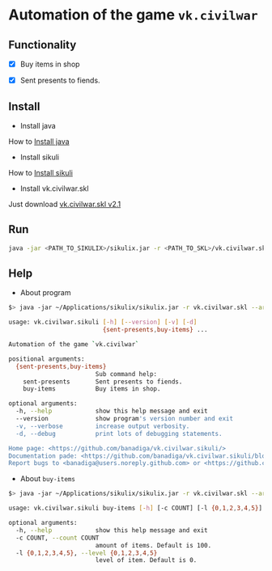 Automation of the game `vk.civilwar`
====

Functionality
----
* [x] Buy items in shop
* [x] Sent presents to fiends.


Install
----

* Install java

How to [Install java](https://www.java.com/en/download/help/download_options.xml)

* Install sikuli

How to [Install sikuli](http://www.sikulix.com/)

* Install vk.civilwar.skl

Just download [vk.civilwar.skl v2.1](https://github.com/banadiga/vk.civilwar.sikuli/releases/tag/v2.1)

Run
----

```bash
java -jar <PATH_TO_SIKULIX>/sikulix.jar -r <PATH_TO_SKL>/vk.civilwar.skl --args buy-items
```

Help
----

* About program

```bash
$> java -jar ~/Applications/sikulix/sikulix.jar -r vk.civilwar.skl --args  -h

usage: vk.civilwar.sikuli [-h] [--version] [-v] [-d]
                          {sent-presents,buy-items} ...

Automation of the game `vk.civilwar`

positional arguments:
  {sent-presents,buy-items}
                        Sub command help:
    sent-presents       Sent presents to fiends.
    buy-items           Buy items in shop.

optional arguments:
  -h, --help            show this help message and exit
  --version             show program's version number and exit
  -v, --verbose         increase output verbosity.
  -d, --debug           print lots of debugging statements.

Home page: <https://github.com/banadiga/vk.civilwar.sikuli/>
Documentation pade: <https://github.com/banadiga/vk.civilwar.sikuli/blob/master/README.md>
Report bugs to <banadiga@users.noreply.github.com> or <https://github.com/banadiga/vk.civilwar.sikuli/issues>

```

* About `buy-items`

```bash
$> java -jar ~/Applications/sikulix/sikulix.jar -r vk.civilwar.skl --args  buy-items -h

usage: vk.civilwar.sikuli buy-items [-h] [-c COUNT] [-l {0,1,2,3,4,5}]

optional arguments:
  -h, --help            show this help message and exit
  -c COUNT, --count COUNT
                        amount of items. Default is 100.
  -l {0,1,2,3,4,5}, --level {0,1,2,3,4,5}
                        level of item. Default is 0.
```
